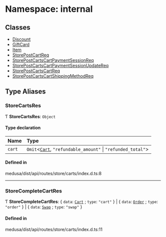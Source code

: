 # Namespace: internal

## Classes

- [Discount](../classes/internal-35.Discount.md)
- [GiftCard](../classes/internal-35.GiftCard.md)
- [Item](../classes/internal-35.Item.md)
- [StorePostCartReq](../classes/internal-35.StorePostCartReq.md)
- [StorePostCartsCartPaymentSessionReq](../classes/internal-35.StorePostCartsCartPaymentSessionReq.md)
- [StorePostCartsCartPaymentSessionUpdateReq](../classes/internal-35.StorePostCartsCartPaymentSessionUpdateReq.md)
- [StorePostCartsCartReq](../classes/internal-35.StorePostCartsCartReq.md)
- [StorePostCartsCartShippingMethodReq](../classes/internal-35.StorePostCartsCartShippingMethodReq.md)

## Type Aliases

### StoreCartsRes

Ƭ **StoreCartsRes**: `Object`

#### Type declaration

| Name | Type |
| :------ | :------ |
| `cart` | `Omit`<[`Cart`](../classes/internal.Cart.md), ``"refundable_amount"`` \| ``"refunded_total"``\> |

#### Defined in

medusa/dist/api/routes/store/carts/index.d.ts:8

___

### StoreCompleteCartRes

Ƭ **StoreCompleteCartRes**: { `data`: [`Cart`](../classes/internal.Cart.md) ; `type`: ``"cart"``  } \| { `data`: [`Order`](../classes/internal.Order.md) ; `type`: ``"order"``  } \| { `data`: [`Swap`](../classes/internal.Swap.md) ; `type`: ``"swap"``  }

#### Defined in

medusa/dist/api/routes/store/carts/index.d.ts:11
